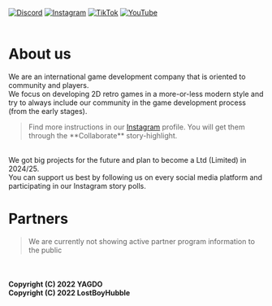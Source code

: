 <head>
	<meta name="author" content="LostBoyHubble"/>
	<meta name="version" content="1.0"/>
	<meta name="copyright" content="(C) 2022 YAGDO, 2022 LostBoyHubble"/>
</head>

<!--Social media urls-->
<a href="404_Page_Not_Found" target="_blank">![Discord](https://img.shields.io/badge/Discord-%235865F2.svg?style=for-the-badge&logo=discord&logoColor=white)</a>
<a href="https://instagram.com/yagdo_official" traget="_blank">![Instagram](https://img.shields.io/badge/Instagram-%23E4405F.svg?style=for-the-badge&logo=Instagram&logoColor=white)</a>
<a href="404_Page_Not_Found" target="_blank">![TikTok](https://img.shields.io/badge/TikTok-%23000000.svg?style=for-the-badge&logo=TikTok&logoColor=white)</a>
<a href="404_Page_Not_Found" traget="_Blank">![YouTube](https://img.shields.io/badge/YouTube-%23FF0000.svg?style=for-the-badge&logo=YouTube&logoColor=white)</a><br/>
<br/>
<h1>About us</h1>
<p>
	We are an international game development company that is oriented to community and players. <br/>
	We focus on developing 2D retro games in a more-or-less modern style and try to always include our community in the game development process (from the early stages). <br/>
	<blockquote>Find more instructions in our <a href="https://instagram.com/yagdo_official" target="_blank">Instagram</a> profile. You will get them through the **Collaborate** story-highlight.</blockquote><br/>
	We got big projects for the future and plan to become a Ltd (Limited) in 2024/25. <br/>
	You can support us best by following us on every social media platform and participating in our Instagram story polls. <br/>
</p>

<h1>Partners</h1>
<p>
	<blockquote>We are currently not showing active partner program information to the public</blockquote> <br/>
</p>

<h4>Copyright (C) 2022 YAGDO <br/> Copyright (C) 2022 LostBoyHubble</h4>